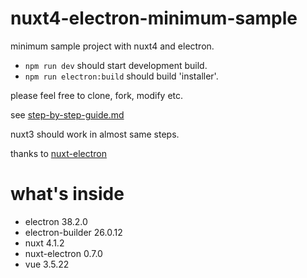 # nuxt4-electron-minimum-sample

minimum sample project with nuxt4 and electron.

- `npm run dev` should start development build.
- `npm run electron:build` should build 'installer'.

please feel free to clone, fork, modify etc.

see [step-by-step-guide.md](https://github.com/mia-san/nuxt4-electron-minimum-sample/blob/main/step-by-step-guide.md)

nuxt3 should work in almost same steps.

thanks to [nuxt-electron](https://github.com/caoxiemeihao/nuxt-electron)

# what's inside

- electron 38.2.0
- electron-builder 26.0.12
- nuxt 4.1.2
- nuxt-electron 0.7.0
- vue 3.5.22
